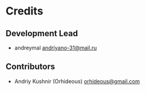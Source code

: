 # Credits

## Development Lead
* andreymal <andriyano-31@mail.ru>

## Contributors

* Andriy Kushnir (Orhideous) <orhideous@gmail.com>
